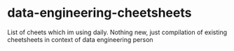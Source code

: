 # data-engineering-cheetsheets

List of cheets which im using daily. Nothing new, just compilation of existing cheetsheets in context of data engineering person
